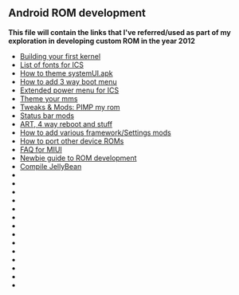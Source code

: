 ## Android ROM development

**This file will contain the links that I've referred/used as part of my exploration in developing custom ROM in the year 2012**

* [Building your first kernel](http://forum.xda-developers.com/showthread.php?t=1748297&nocache=1)
* [List of fonts for ICS](http://forum.xda-developers.com/showthread.php?t=1562056)
* [How to theme systemUI.apk](http://forum.xda-developers.com/showthread.php?t=2203166)
* [How to add 3 way boot menu](http://forum.xda-developers.com/showthread.php?t=2225970)
* [Extended power menu for ICS](http://forum.xda-developers.com/showthread.php?t=1900424)
* [Theme your mms](http://rootzwiki.com/topic/19845-how-to-theme-your-mms-a-step-by-step-guide/)
* [Tweaks & Mods: PIMP my rom](http://forum.xda-developers.com/showthread.php?t=1908269)
* [Status bar mods](http://forum.xda-developers.com/showthread.php?t=1930377)
* [ART, 4 way reboot and stuff](http://forum.xda-developers.com/showthread.php?p=35229966#post35229966)
* [How to add various framework/Settings mods](https://forum.xda-developers.com/showthread.php?t=2122258)
* [How to port other device ROMs](http://forum.xda-developers.com/showthread.php?t=1908008)
* [FAQ for MIUI](http://forum.xda-developers.com/showthread.php?t=1777999)
* [Newbie guide to ROM development](http://forum.xda-developers.com/showthread.php?p=41491514#post41491514)
* [Compile JellyBean](http://forum.xda-developers.com/showthread.php?t=1762641)
* []()
* []()
* []()
* []()
* []()
* []()
* []()
* []()
* []()
* []()
* []()
* []()
* []()
* []()
